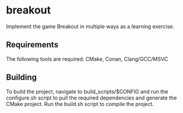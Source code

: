 # breakout
Implement the game Breakout in multiple ways as a learning exercise.

## Requirements
The following tools are required: CMake, Conan, Clang/GCC/MSVC

## Building
To build the project, navigate to build_scripts/$CONFIG and run the configure.sh script to pull the required dependencies and generate the CMake project. Run the build.sh script to compile the project.

